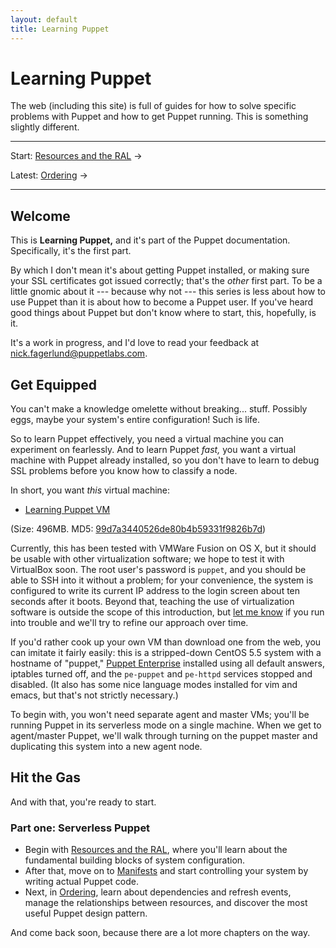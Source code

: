 ```yaml
---
layout: default
title: Learning Puppet
---
```


Learning Puppet
===============

The web (including this site) is full of guides for how to solve specific problems with Puppet and how to get Puppet running. This is something slightly different. 

* * * 

Start: [Resources and the RAL][ral] &rarr;

Latest: [Ordering][] &rarr;

* * * 

[learningvm]: http://www.puppetlabs.com/downloads/learning/learn_puppet.tar.bz2
<!-- Chapters: -->
[ral]: ./ral.html
[Manifests]: ./manifests.html
[Ordering]: ./ordering.html

Welcome
-------

This is **Learning Puppet,** and it's part of the Puppet documentation. Specifically, it's the first part. 

By which I don't mean it's about getting Puppet installed, or making sure your SSL certificates got issued correctly; that's the _other_ first part. To be a little gnomic about it --- because why not --- this series is less about how to use Puppet than it is about how to become a Puppet user. If you've heard good things about Puppet but don't know where to start, this, hopefully, is it.

It's a work in progress, and I'd love to read your feedback at <nick.fagerlund@puppetlabs.com>.

Get Equipped
------------

You can't make a knowledge omelette without breaking... stuff. Possibly eggs, maybe your system's entire configuration! Such is life.

So to learn Puppet effectively, you need a virtual machine you can experiment on fearlessly. And to learn Puppet _fast,_ you want a virtual machine with Puppet already installed, so you don't have to learn to debug SSL problems before you know how to classify a node. 

In short, you want _this_ virtual machine:

* [Learning Puppet VM][learningvm]

(Size: 496MB. MD5: [99d7a3440526de80b4b59331f9826b7d](http://www.puppetlabs.com/downloads/learning/learn_puppet.tar.bz2.md5sum))

Currently, this has been tested with VMWare Fusion on OS X, but it should be usable with other virtualization software; we hope to test it with VirtualBox soon. The root user's password is `puppet`, and you should be able to SSH into it without a problem; for your convenience, the system is configured to write its current IP address to the login screen about ten seconds after it boots. Beyond that, teaching the use of virtualization software is outside the scope of this introduction, but [let me know](mailto:nick.fagerlund@puppetlabs.com) if you run into trouble and we'll try to refine our approach over time.

If you'd rather cook up your own VM than download one from the web, you can imitate it fairly easily: this is a stripped-down CentOS 5.5 system with a hostname of "puppet," [Puppet Enterprise](http://info.puppetlabs.com/puppet-enterprise) installed using all default answers, iptables turned off, and the `pe-puppet` and `pe-httpd` services stopped and disabled. (It also has some nice language modes installed for vim and emacs, but that's not strictly necessary.)

To begin with, you won't need separate agent and master VMs; you'll be running Puppet in its serverless mode on a single machine. When we get to agent/master Puppet, we'll walk through turning on the puppet master and duplicating this system into a new agent node. 

Hit the Gas
-----------

And with that, you're ready to start. 

### Part one: Serverless Puppet

* Begin with [Resources and the RAL][ral], where you'll learn about the fundamental building blocks of system configuration. 
* After that, move on to [Manifests][] and start controlling your system by writing actual Puppet code. 
* Next, in [Ordering][], learn about dependencies and refresh events, manage the relationships between resources, and discover the most useful Puppet design pattern.

And come back soon, because there are a lot more chapters on the way.